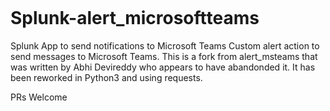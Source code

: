 [![<MattLParker>](https://circleci.com/gh/MattLParker/Splunk-alert_microsoftteams.svg?style=svg)](<LINK>)

# Splunk-alert_microsoftteams
Splunk App to send notifications to Microsoft Teams
Custom alert action to send messages to Microsoft Teams. 
This is a fork from alert_msteams that was written by Abhi Devireddy  who appears to have abandonded it. It has been reworked in Python3 and using requests. 

PRs Welcome
